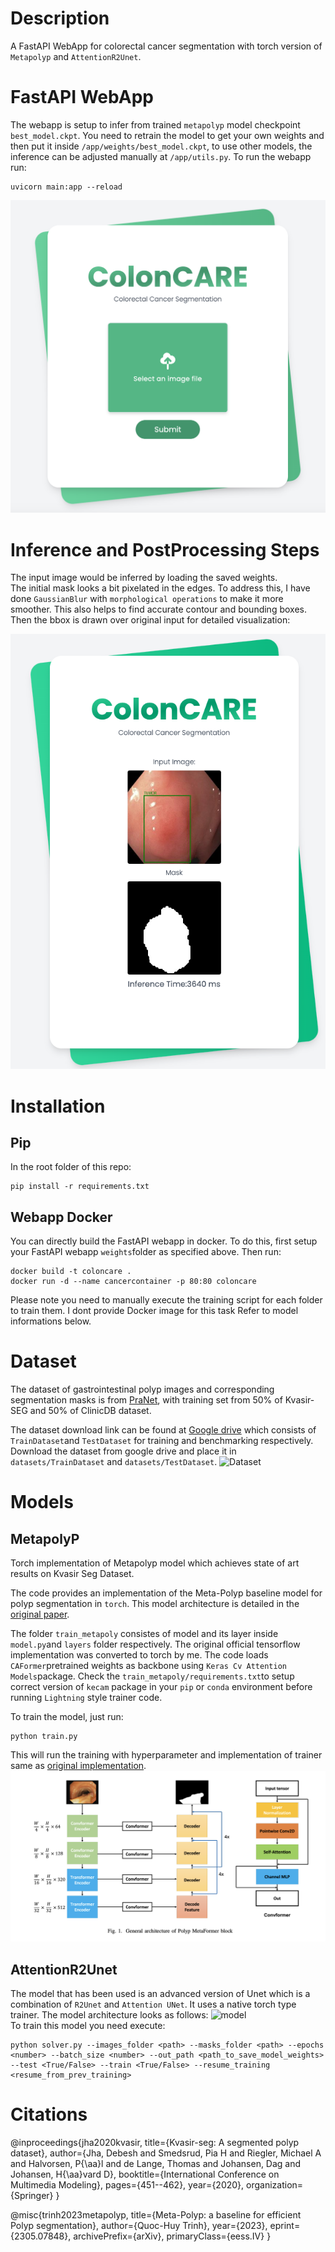 # Description

A FastAPI WebApp for colorectal cancer segmentation with torch version of `Metapolyp` and `AttentionR2Unet`. 

# FastAPI WebApp
The webapp is setup to infer from trained `metapolyp` model checkpoint `best_model.ckpt`. You need to retrain the model to get your own weights and then put it inside `/app/weights/best_model.ckpt`, to use other models, the inference can be adjusted manually at `/app/utils.py`. 
To run the webapp run:  
```
uvicorn main:app --reload
```  
![WebApp](/media/webapp.png)

# Inference and PostProcessing Steps
The input image would be inferred by loading the saved weights.  
The initial mask looks a bit pixelated in the edges. To address this, I have done `GaussianBlur` with `morphological operations` to make it more smoother. This also helps to find accurate contour and bounding boxes. Then the bbox is drawn over original input for detailed visualization:  

![Inference](/media/inferred.png)

# Installation

## Pip
In the root folder of this repo: 
```
pip install -r requirements.txt
```

## Webapp Docker
You can directly build the FastAPI webapp in docker. To do this, first setup your FastAPI webapp `weights`folder as specified above. Then run:  
```
docker build -t coloncare .
docker run -d --name cancercontainer -p 80:80 coloncare
```
Please note you need to manually execute the training script for each folder to train them. I dont provide Docker image for this task Refer to model informations below.

# Dataset 
The dataset of gastrointestinal polyp images and corresponding segmentation masks is from [PraNet](https://github.com/DengPingFan/PraNet), with training set from 50% of Kvasir-SEG and 50% of ClinicDB dataset.

The dataset download link can be found at [Google drive](https://drive.google.com/drive/folders/10SYLHNvO0fSrhhVhj5U-cFgOnTH5uGJf) which consists of `TrainDataset`and `TestDataset` for training and benchmarking respectively. Download the dataset from google drive and place it in `datasets/TrainDataset` and `datasets/TestDataset`.
![Dataset](/media/dataset.png)

# Models
## MetapolyP

Torch implementation of Metapolyp model which achieves state of art results on Kvasir Seg Dataset. 

 
 The code provides an implementation of the Meta-Polyp baseline model for polyp segmentation in `torch`. This model architecture is detailed in the [original paper](https://arxiv.org/pdf/2305.07848v3.pdf).

   The folder `train_metapoly` consistes of model and its layer inside `model.py`and `layers` folder respectively. The original official tensorflow implementation was converted to torch by me. The code loads `CAFormer`pretrained weights as backbone using `Keras Cv Attention Models`package. Check the `train_metapoly/requirements.txt`to setup correct version of `kecam` package in your `pip` or `conda` environment before running `Lightning` style trainer code.
   
   To train the model, just run:  
   ```
   python train.py
   ```
   This will run the training with hyperparameter and implementation of trainer same as [original implementation](https://github.com/huyquoctrinh/MetaPolyp-CBMS2023/tree/main).
   ![model_metapoly](/media/model1.png)
## AttentionR2Unet

The model that has been used is an advanced version of Unet which is a combination of `R2Unet` and `Attention UNet`. It uses a native torch type trainer. The model architecture looks as follows:
  ![model](/media/model.png)  
  To train this model you need execute:  
  ```
  python solver.py --images_folder <path> --masks_folder <path> --epochs <number> --batch_size <number> --out_path <path_to_save_model_weights> --test <True/False> --train <True/False> --resume_training <resume_from_prev_training>
  ```

# Citations
@inproceedings{jha2020kvasir, title={Kvasir-seg: A segmented polyp dataset}, author={Jha, Debesh and Smedsrud, Pia H and Riegler, Michael A and Halvorsen, P{\aa}l and de Lange, Thomas and Johansen, Dag and Johansen, H{\aa}vard D}, booktitle={International Conference on Multimedia Modeling}, pages={451--462}, year={2020}, organization={Springer} }  

@misc{trinh2023metapolyp,
      title={Meta-Polyp: a baseline for efficient Polyp segmentation}, 
      author={Quoc-Huy Trinh},
      year={2023},
      eprint={2305.07848},
      archivePrefix={arXiv},
      primaryClass={eess.IV}
}
